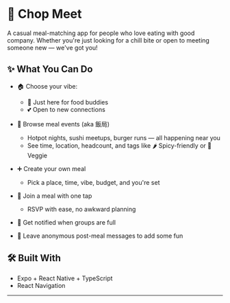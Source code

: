 # 🥢 Chop Meet

A casual meal-matching app for people who love eating with good company. 
Whether you're just looking for a chill bite or open to meeting someone new — we've got you!

## ✨ What You Can Do

- 🏠 Choose your vibe:
  - 🍚 Just here for food buddies
  - 💕 Open to new connections

- 🍲 Browse meal events (aka 飯局)
  - Hotpot nights, sushi meetups, burger runs — all happening near you
  - See time, location, headcount, and tags like 🌶️ Spicy-friendly or 🍃 Veggie

- ➕ Create your own meal
  - Pick a place, time, vibe, budget, and you're set

- 👥 Join a meal with one tap
  - RSVP with ease, no awkward planning

- 🔔 Get notified when groups are full

- 💬 Leave anonymous post-meal messages to add some fun


## 🛠 Built With

- Expo + React Native + TypeScript
- React Navigation

---
